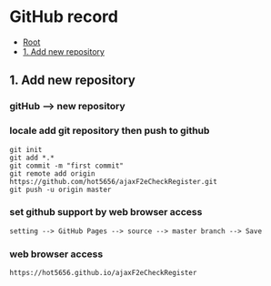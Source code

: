 # GitHub record

*   [Root](../README.md)
*   [1. Add new repository](#a1)

<h2 id="a1">1. Add new repository</h2>

### gitHub --> new repository
### locale add git repository then push to github
	git init
	git add *.*
	git commit -m "first commit"
	git remote add origin https://github.com/hot5656/ajaxF2eCheckRegister.git
	git push -u origin master
### set github support by web browser access
	setting --> GitHub Pages --> source --> master branch --> Save
### web browser access
	https://hot5656.github.io/ajaxF2eCheckRegister
	
